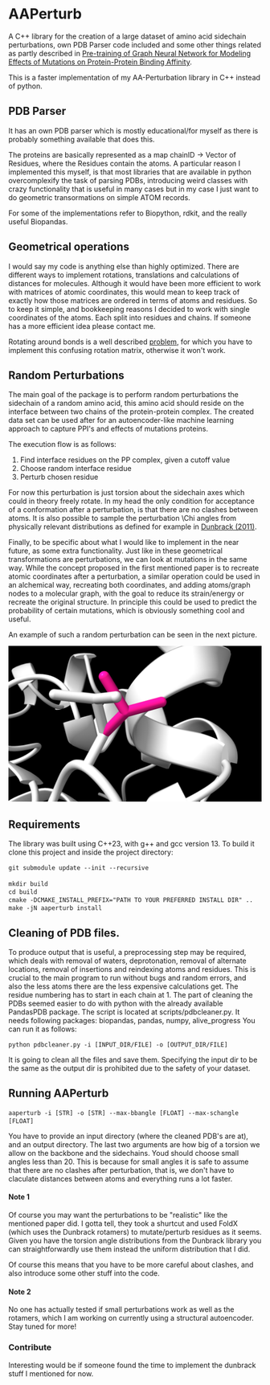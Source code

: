 # AAPerturb
A C++ library for the creation of a large dataset of amino acid sidechain perturbations, own PDB Parser code included and some other things related as partly described in [Pre-training of Graph Neural Network for Modeling Effects of Mutations on Protein-Protein Binding Affinity](https://arxiv.org/abs/2008.12473).

This is a faster implementation of my AA-Perturbation library in C++ instead of python.

## PDB Parser
It has an own PDB parser which is mostly educational/for myself as there is probably something available that does this.

The proteins are basically represented as a map chainID -> Vector of Residues, where the Residues contain the atoms.
A particular reason I implemented this myself, is that most libraries that are available in python overcomplexify the task of parsing PDBs,
introducing weird classes with crazy functionality that is useful in many cases but in my case I just want to do geometric transormations on simple ATOM records.

For some of the implementations refer to Biopython, rdkit, and the really useful Biopandas.


## Geometrical operations

I would say my code is anything else than highly optimized. There are different ways to implement rotations, translations and calculations of distances for molecules.
Although it would have been more efficient to work with matrices of atomic coordinates, this would mean to keep track of exactly how those matrices are ordered in terms of atoms and residues.
So to keep it simple, and bookkeeping reasons I decided to work with single coordinates of the atoms. Each split into residues and chains. If someone has a more efficient idea please contact me.

Rotating around bonds is a well described [problem](https://sites.google.com/site/glennmurray/glenn-murray-ph-d/rotation-matrices-and-formulas/rotation-about-an-arbitrary-axis-in-3-dimensions), for which you have to implement this confusing rotation matrix, otherwise it won't work.

## Random Perturbations

The main goal of the package is to perform random perturbations the sidechain of a random amino acid, this amino acid should reside
on the interface between two chains of the protein-protein complex.
The created data set can be used after for an autoencoder-like machine learning approach to capture PPI's and effects of mutations proteins.

The execution flow is as follows:
1. Find interface residues on the PP complex, given a cutoff value
2. Choose random interface residue
3. Perturb chosen residue

For now this perturbation is just torsion about the sidechain axes which could in theory freely rotate.
In my head the only condition for acceptance of a conformation after a perturbation, is that there are no clashes between atoms.
It is also possible to sample the perturbation \Chi angles from physically relevant distributions as defined for example in [Dunbrack (2011)](http://dunbrack.fccc.edu/lab/bbdep2010).


Finally, to be specific about what I would like to implement in the near future, as some extra functionality.
Just like in these geometrical transformations are perturbations, we can look at mutations in the same way. While the concept proposed in the first mentioned paper is to recreate atomic coordinates after a perturbation, a similar operation could be used in an alchemical way, recreating both coordinates, and adding atoms/graph nodes to a molecular graph, with the goal to reduce its strain/energy or recreate the original structure.
In principle this could be used to predict the probability of certain mutations, which is obviously something cool and useful.

An example of such a random perturbation can be seen in the next picture.

![image](image/image2.png)

## Requirements

The library was built using C++23, with g++ and gcc version 13.
To build it clone this project and inside the project directory:


```
git submodule update --init --recursive

mkdir build
cd build
cmake -DCMAKE_INSTALL_PREFIX="PATH TO YOUR PREFERRED INSTALL DIR" ..
make -jN aaperturb install 

```

## Cleaning of PDB files.

To produce output that is useful, a preprocessing step may be required, which deals with removal of waters, deprotonation, removal of alternate locations, removal of insertions and reindexing atoms and residues.
This is crucial to the main program to run without bugs and random errors, and also the less atoms there are the less expensive calculations get.
The residue numbering has to start in each chain at 1.
The part of cleaning the PDBs seemed easier to do with python with the already available PandasPDB package. The script is located at scripts/pdbcleaner.py.
It needs following packages: biopandas, pandas, numpy, alive_progress
You can run it as follows:
```
python pdbcleaner.py -i [INPUT_DIR/FILE] -o [OUTPUT_DIR/FILE]
```

It is going to clean all the files and save them. Specifying the input dir to be the same as the output dir is prohibited due to the safety of your dataset.

## Running AAPerturb

```
aaperturb -i [STR] -o [STR] --max-bbangle [FLOAT] --max-schangle [FLOAT] 
```

You have to provide an input directory (where the cleaned PDB's are at), and an output directory. The last two arguments are how big of a torsion we allow on the backbone and the sidechains. Youd should choose small angles less than 20. This is because for small angles it is safe to assume that there are no clashes after perturbation, that is, we don't have to claculate distances between atoms and everything runs a lot faster.


#### Note 1

Of course you may want the perturbations to be "realistic" like the mentioned paper did. I gotta tell, they took a shurtcut and used FoldX (which uses the Dunbrack rotamers) to mutate/perturb residues as it seems. Given you have the torsion angle distributions from the Dunbrack library you can straightforwardly use them instead the uniform distribution that I did. 

Of course this means that you have to be more careful about clashes, and also introduce some other stuff into the code.

#### Note 2

No one has actually tested if small perturbations work as well as the rotamers, which I am working on currently using a structural autoencoder. Stay tuned for more!


### Contribute

Interesting would be if someone found the time to implement the dunbrack stuff I mentioned for now.






